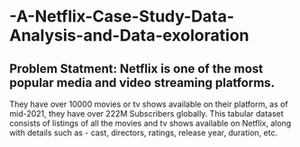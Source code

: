 # -A-Netflix-Case-Study-Data-Analysis-and-Data-exoloration
## Problem Statment: Netflix is one of the most popular media and video streaming platforms. 
They have over 10000 movies or tv shows available on their platform, as of mid-2021, they have over 222M Subscribers globally. 
This tabular dataset consists of listings of all the movies and tv shows available on Netflix, along with details such as - cast, directors, ratings, release year, duration, etc. 
